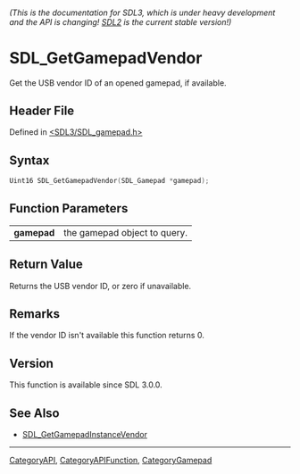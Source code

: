 ###### (This is the documentation for SDL3, which is under heavy development and the API is changing! [SDL2](https://wiki.libsdl.org/SDL2/) is the current stable version!)
# SDL_GetGamepadVendor

Get the USB vendor ID of an opened gamepad, if available.

## Header File

Defined in [<SDL3/SDL_gamepad.h>](https://github.com/libsdl-org/SDL/blob/main/include/SDL3/SDL_gamepad.h)

## Syntax

```c
Uint16 SDL_GetGamepadVendor(SDL_Gamepad *gamepad);
```

## Function Parameters

|                 |                              |
| --------------- | ---------------------------- |
| **gamepad**     | the gamepad object to query. |

## Return Value

Returns the USB vendor ID, or zero if unavailable.

## Remarks

If the vendor ID isn't available this function returns 0.

## Version

This function is available since SDL 3.0.0.

## See Also

- [SDL_GetGamepadInstanceVendor](SDL_GetGamepadInstanceVendor)

----
[CategoryAPI](CategoryAPI), [CategoryAPIFunction](CategoryAPIFunction), [CategoryGamepad](CategoryGamepad)

